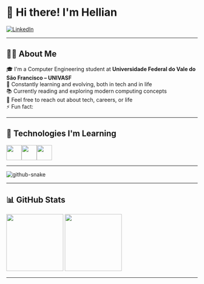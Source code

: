 # 👋 Hi there! I'm Hellian

[![LinkedIn](https://img.shields.io/badge/-LinkedIn-blue?style=flat-square&logo=linkedin&logoColor=white&link=https://www.linkedin.com/in/hellianpeixinho/)](https://www.linkedin.com/in/hellianpeixinho/)

---

## 🧑‍💻 About Me

🎓 I'm a Computer Engineering student at **Universidade Federal do Vale do São Francisco – UNIVASF**  
📘 Constantly learning and evolving, both in tech and in life  
📚 Currently reading and exploring modern computing concepts  
💬 Feel free to reach out about tech, careers, or life  
⚡ Fun fact: 

---

## 🚀 Technologies I'm Learning

<img src="https://cdn.jsdelivr.net/gh/devicons/devicon/icons/html5/html5-original-wordmark.svg" width="40" height="40"/><img src="https://cdn.jsdelivr.net/gh/devicons/devicon/icons/css3/css3-original-wordmark.svg" width="40" height="40"/><img src="https://cdn.jsdelivr.net/gh/devicons/devicon/icons/python/python-original-wordmark.svg" width="40" height="40"/>

---

<picture>
  <source media="(prefers-color-scheme: dark)" srcset="https://raw.githubusercontent.com/HellianP/HellianP/output/github-snake-dark.svg" />
  <source media="(prefers-color-scheme: light)" srcset="https://raw.githubusercontent.com/HellianP/HellianP/output/github-snake.svg" />
  <img alt="github-snake" src="https://raw.githubusercontent.com/HellianP/HellianP/output/github-snake.svg" />
</picture>



---


## 📊 GitHub Stats

<div>
  <img height="150em" loading="lazy" src="https://github-readme-stats.vercel.app/api/top-langs/?username=HellianP&layout=compact&langs_count=7&theme=dracula"/>
  <img height="150em" loading="lazy" src="https://github-readme-stats.vercel.app/api?username=HellianP&show_icons=true&theme=dracula&include_all_commits=true&count_private=true"/>
</div>

---

